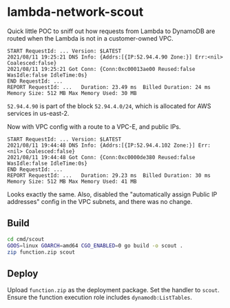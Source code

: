 lambda-network-scout
===

Quick little POC to sniff out how requests from Lambda to DynamoDB are routed
when the Lambda is not in a customer-owned VPC.

```
START RequestId: ... Version: $LATEST
2021/08/11 19:25:21 DNS Info: {Addrs:[{IP:52.94.4.90 Zone:}] Err:<nil> Coalesced:false}
2021/08/11 19:25:21 Got Conn: {Conn:0xc00013ae00 Reused:false WasIdle:false IdleTime:0s}
END RequestId: ...
REPORT RequestId: ...	Duration: 23.49 ms	Billed Duration: 24 ms	Memory Size: 512 MB	Max Memory Used: 30 MB
```

`52.94.4.90` is part of the block `52.94.4.0/24`, which is allocated for AWS services in us-east-2.

Now with VPC config with a route to a VPC-E, and public IPs.

```
START RequestId: ... Version: $LATEST
2021/08/11 19:44:48 DNS Info: {Addrs:[{IP:52.94.4.102 Zone:}] Err:<nil> Coalesced:false}
2021/08/11 19:44:48 Got Conn: {Conn:0xc0000de380 Reused:false WasIdle:false IdleTime:0s}
END RequestId: ...
REPORT RequestId: ...	Duration: 29.23 ms	Billed Duration: 30 ms	Memory Size: 512 MB	Max Memory Used: 41 MB
```

Looks exactly the same. Also, disabled the "automatically assign Public IP addresses" config in the VPC subnets, and there was no change.

## Build

```sh
cd cmd/scout
GOOS=linux GOARCH=amd64 CGO_ENABLED=0 go build -o scout .
zip function.zip scout
```

## Deploy

Upload `function.zip` as the deployment package. Set the handler to `scout`.
Ensure the function execution role includes `dynamodb:ListTables`.

